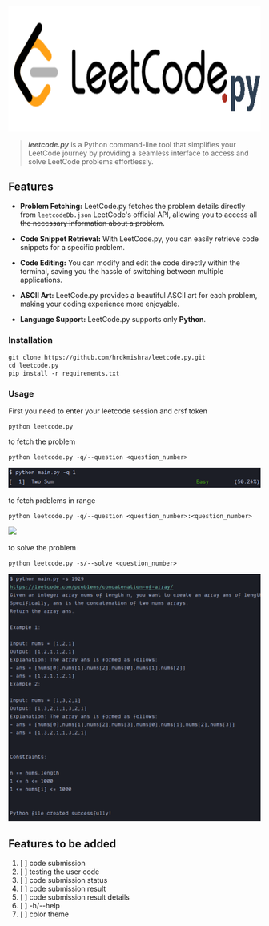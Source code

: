 <img height="250" src="./images/test.png" width="800"/>

> **_leetcode.py_** is a Python command-line tool that simplifies your LeetCode journey by providing a seamless interface to access and solve LeetCode problems effortlessly.

## Features

* **Problem Fetching:** LeetCode.py fetches the problem details directly from `leetcodeDb.json` ~~LeetCode's official API, allowing you to access all the necessary information about a problem~~.

* **Code Snippet Retrieval:** With LeetCode.py, you can easily retrieve code snippets for a specific problem.

* **Code Editing:** You can modify and edit the code directly within the terminal, saving you the hassle of switching between multiple applications.

* **ASCII Art:** LeetCode.py provides a beautiful ASCII art for each problem, making your coding experience more enjoyable.

* **Language Support:** LeetCode.py supports only **Python**.

### Installation
```
git clone https://github.com/hrdkmishra/leetcode.py.git
cd leetcode.py
pip install -r requirements.txt
```

### Usage

First you need to enter your leetcode session and crsf token
```
python leetcode.py
```
to fetch the problem
```
python leetcode.py -q/--question <question_number>
```
![img_1.png](images/img_1.png)

to fetch problems in range
```
python leetcode.py -q/--question <question_number>:<question_number>
```
![](C:\Users\hardik\Downloads\image.png)

to solve the problem
```
python leetcode.py -s/--solve <question_number>
```
![img.png](images/img.png)

## Features to be added

1. [ ] code submission
2. [ ] testing the user code
3. [ ] code submission status
4. [ ] code submission result
5. [ ] code submission result details
6. [ ] -h/--help
7. [ ] color theme
